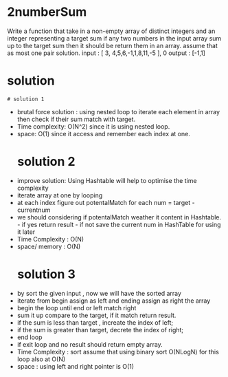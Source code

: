 # 2numberSum
  Write a function that take in a non-empty array of distinct integers and an integer representing a target sum
if any two numbers in the input array sum up to  the target sum then it should be return them in an array.
assume that as most one pair solution.
input : [ 3, 4,5,6,-1,1,8,11,-5 ], 0
output : [-1,1]


# solution 
	# solution 1
- brutal force solution : using nested loop to iterate each element in array then check if their sum match with target.
- Time complexity: O(N^2) since it is using nested loop.
- space: O(1) since it access and remember each index at one.
	# solution 2
- improve solution: Using Hashtable will help to optimise the time complexity
- iterate array at one by looping
- at each index figure out potentalMatch for each num = target - currentnum
- we should considering if potentalMatch weather it content in Hashtable.
				- if yes return result
				- if not save the current num in HashTable for using it later
- Time Complexity : O(N)
- space/ memory : O(N)
	# solution 3
- by sort the given input , now we will have the sorted array 
- iterate from begin assign as left and ending assign as right the array 
- begin the loop until end or left match right
- sum it up compare to the target, if it match return result.
- if the sum is less than target , increate the index of left;
- if the sum is greater than target, decrete the index of right;
- end loop
- if exit loop and no result should return empty array.
- Time Complexity : sort assume that using binary sort O(NLogN) for this loop also at O(N)
- space : using left and right pointer is O(1)
